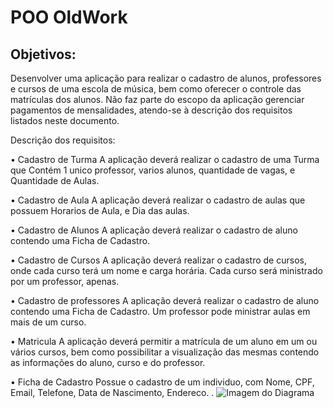 # POO OldWork
## Objetivos:
Desenvolver uma aplicação para realizar o cadastro de alunos, professores e cursos de uma escola de música, bem como oferecer o controle das matrículas dos alunos. Não faz parte do escopo da aplicação gerenciar pagamentos de mensalidades, atendo-se à descrição dos requisitos listados neste documento.

Descrição dos requisitos:

•	Cadastro de Turma
	A aplicação deverá realizar o cadastro de uma Turma que Contém 1 unico professor, varios alunos, quantidade de vagas, e Quantidade de Aulas.
	
•	Cadastro de Aula
	A aplicação deverá realizar o cadastro de aulas que possuem Horarios de Aula, e Dia das aulas.

•	Cadastro de Alunos
	A aplicação deverá realizar o cadastro de aluno contendo uma Ficha de Cadastro.
	
•	Cadastro de Cursos
	A aplicação deverá realizar o cadastro de cursos, onde cada curso terá um nome e carga horária. Cada curso será ministrado por um professor, apenas.

•	Cadastro de professores 
	A aplicação deverá realizar o cadastro de aluno contendo uma Ficha de Cadastro. Um professor pode ministrar aulas em mais de um curso.

•	Matricula 
	A aplicação deverá permitir a matrícula de um aluno em um ou vários cursos, bem como possibilitar a visualização das mesmas contendo as informações do aluno, curso e do professor.
	
•	Ficha de Cadastro
	Possue o cadastro de um individuo, com Nome, CPF, Email, Telefone, Data de Nascimento, Endereco.
.
	![Imagem do Diagrama](https://lucid.app/publicSegments/view/579912b7-dd70-449d-bda9-c9cb3e891856/image.png)

